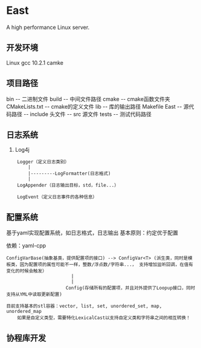 # East
A high performance Linux server.

## 开发环境
Linux
gcc 10.2.1
camke

## 项目路径
bin -- 二进制文件
build -- 中间文件路径
cmake -- cmake函数文件夹
CMakeLists.txt -- cmake的定义文件
lib -- 库的输出路径
Makefile
East -- 源代码路径
     -- include 头文件
     -- src 源文件
tests -- 测试代码路径

## 日志系统
1)
    Log4j
```
    Logger（定义日志类别）
        |
        |---------LogFormatter(日志格式)
        |
    LogAppender（日志输出目标，std，file...）

    LogEvent（定义日志事件的各种信息）
```

## 配置系统

基于yaml实现配置系统，如日志格式，日志输出
基本原则：约定优于配置

依赖：yaml-cpp

```
ConfigVarBase(抽象基类，提供配置项的接口) --> ConfigVar<T> (派生类，同时是模板类，因为配置项的属性可能不一样，整数/浮点数/字符串...， 支持增加监听回调，在值有变化的时候会触发）
                        |
                        |
                      Config(存储所有的配置项，并且对外提供了Loopup接口，同时支持从YML中读取更新配置)

目前支持基本的stl容器：vector, list, set, unordered_set, map, unordered_map
    如果是自定义类型，需要特化LexicalCast以支持自定义类和字符串之间的相互转换！
```
## 协程库开发 